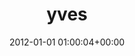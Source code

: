 ---
title:		"yves"
type:		"upload"
description:		"TBC"
date:		"2012-01-01 01:00:04+00:00"
album:		"people"
filename:		"yves.md"
series:		""
cl_public_id:		"people/yves"
cl_version:		1497005608
format:		"tiff"
bytes:		6744820
width:		2174
height:		1440
exposure_mode:		"Auto"
program:		"Not Defined"
aperture:		"4.0"
focal_length:		"11.0 mm"
iso:		"800"
shutter_speed:		"1/60"
metering:		"Multi-segment"
flash:		"On, Return detected"
white_balance:		"Custom"
colour_temp:		"5900"
has_crop:		"false"
orientation:		"Horizontal (normal)"
camera_model:		"NIKON D7000"
lens_info:		"11-16mm f/2.8"
artist:		"Matt Finucane"
x_resolution:		"300"
y_resolution:		"300"
---